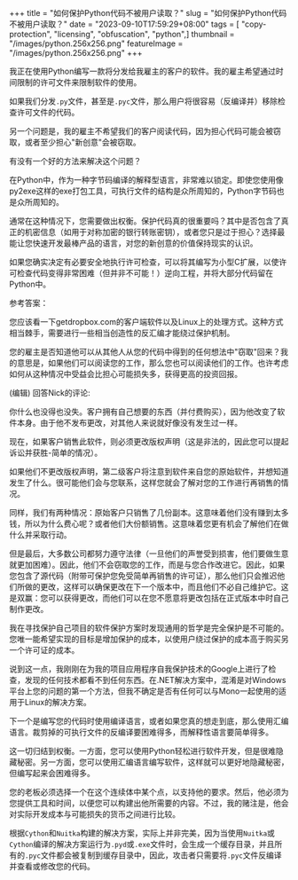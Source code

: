+++
title = "如何保护Python代码不被用户读取？"
slug = "如何保护Python代码不被用户读取？"
date = "2023-09-10T17:59:29+08:00"
tags = [ "copy-protection", "licensing", "obfuscation", "python",]
thumbnail = "/images/python.256x256.png"
featureImage = "/images/python.256x256.png"
+++


<p>我正在使用Python编写一款将分发给我雇主的客户的软件。我的雇主希望通过时间限制的许可文件来限制软件的使用。</p>

<p>如果我们分发<code>.py</code>文件，甚至是<code>.pyc</code>文件，那么用户将很容易（反编译并）移除检查许可文件的代码。</p>

<p>另一个问题是，我的雇主不希望我们的客户阅读代码，因为担心代码可能会被窃取，或者至少担心"新创意"会被窃取。</p>

<p>有没有一个好的方法来解决这个问题？</p>

在Python中，作为一种字节码编译的解释型语言，非常难以锁定。即使您使用像py2exe这样的exe打包工具，可执行文件的结构是众所周知的，Python字节码也是众所周知的。

通常在这种情况下，您需要做出权衡。保护代码真的很重要吗？其中是否包含了真正的机密信息（如用于对称加密的银行转账密钥），或者您只是过于担心？选择最能让您快速开发最棒产品的语言，对您的新创意的价值保持现实的认识。

如果您确实决定有必要安全地执行许可检查，可以将其编写为小型C扩展，以使许可检查代码变得非常困难（但并非不可能！）逆向工程，并将大部分代码留在Python中。

参考答案：


您应该看一下getdropbox.com的客户端软件以及Linux上的处理方式。这种方式相当棘手，需要进行一些相当创造性的反汇编才能绕过保护机制。


您的雇主是否知道他可以从其他人从您的代码中得到的任何想法中"窃取"回来？我的意思是，如果他们可以阅读您的工作，那么您也可以阅读他们的工作。也许考虑如何从这种情况中受益会比担心可能损失多，获得更高的投资回报。

(编辑) 回答Nick的评论:

你什么也没得也没失。客户拥有自己想要的东西（并付费购买），因为他改变了软件本身。由于他不发布更改，对其他人来说就好像没有发生过一样。

现在，如果客户销售此软件，则必须更改版权声明（这是非法的，因此您可以提起诉讼并获胜-简单的情况）。

如果他们不更改版权声明，第二级客户将注意到软件来自您的原始软件，并想知道发生了什么。很可能他们会与您联系，这样您就会了解对您的工作进行再销售的情况。

同样，我们有两种情况：原始客户只销售了几份副本。这意味着他们没有赚到太多钱，所以为什么费心呢？或者他们大份额销售。这意味着您更有机会了解他们在做什么并采取行动。

但是最后，大多数公司都努力遵守法律（一旦他们的声誉受到损害，他们要做生意就更加困难）。因此，他们不会窃取您的工作，而是与您合作改进它。因此，如果您包含了源代码（附带可保护您免受简单再销售的许可证），那么他们只会推迟他们所做的更改，这样可以确保更改在下一个版本中，而且他们不必自己维护它。这是双赢：您可以获得更改，而他们可以在您不愿意将更改包括在正式版本中时自己制作更改。

我在寻找保护自己项目的软件保护方案时发现通用的哲学是完全保护是不可能的。您唯一能希望实现的目标是增加保护的成本，以使用户绕过保护的成本高于购买另一个许可证的成本。

说到这一点，我刚刚在为我的项目应用程序自我保护技术的Google上进行了检查，发现的任何技术都看不到任何东西。在.NET解决方案中，混淆是对Windows平台上您的问题的第一个方法，但我不确定是否有任何可以与Mono一起使用的适用于Linux的解决方案。

下一个是编写您的代码时使用编译语言，或者如果您真的想走到底，那么使用汇编语言。裁剪掉的可执行文件的反编译要困难得多，而解释性语言要简单得多。

这一切归结到权衡。一方面，您可以使用Python轻松进行软件开发，但是很难隐藏秘密。另一方面，您可以使用汇编语言编写软件，这样就可以更好地隐藏秘密，但编写起来会困难得多。

您的老板必须选择一个在这个连续体中某个点，以支持他的要求。然后，他必须为您提供工具和时间，以便您可以构建出他所需要的内容。不过，我的赌注是，他会对实际开发成本与可能损失的货币之间进行比较。

根据<code>Cython</code>和<code>Nuitka</code>构建的解决方案，实际上并非完美，因为当使用<code>Nuitka</code>或<code>Cython</code>编译的解决方案运行为<code>.pyd</code>或<code>.exe</code>文件时，会生成一个缓存目录，并且所有的<code>.pyc</code>文件都会被复制到缓存目录中，因此，攻击者只需要将<code>.pyc</code>文件反编译并查看或修改您的代码。</p>


